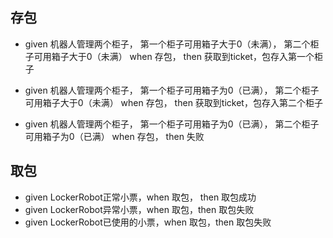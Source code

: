 ## 存包
- given 机器人管理两个柜子，
第一个柜子可用箱子大于0（未满），
第二个柜子可用箱子大于0（未满） when 存包， then 获取到ticket，包存入第一个柜子

- given 机器人管理两个柜子，
第一个柜子可用箱子为0（已满），
第二个柜子可用箱子大于0（未满） when 存包， then 获取到ticket，包存入第二个柜子

- given 机器人管理两个柜子，
第一个柜子可用箱子为0（已满），
第二个柜子可用箱子为0（已满） when 存包， then 失败


## 取包
- given LockerRobot正常小票，when 取包， then 取包成功
- given LockerRobot异常小票，when 取包，then 取包失败
- given LockerRobot已使用的小票，when 取包，then 取包失败
